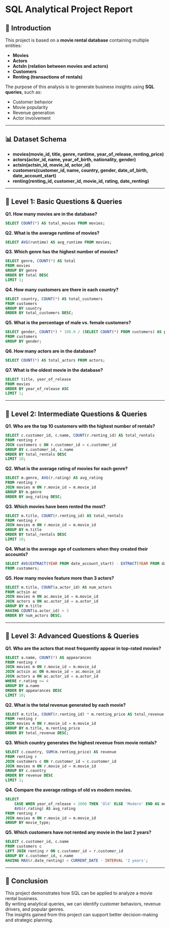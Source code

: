 # SQL Analytical Project Report

## 📌 Introduction
This project is based on a **movie rental database** containing multiple entities:  
- **Movies**  
- **Actors**  
- **ActsIn (relation between movies and actors)**  
- **Customers**  
- **Renting (transactions of rentals)**  

The purpose of this analysis is to generate business insights using **SQL queries**, such as:  
- Customer behavior  
- Movie popularity  
- Revenue generation  
- Actor involvement  

---

## 📊 Dataset Schema
- **movies(movie_id, title, genre, runtime, year_of_release, renting_price)**  
- **actors(actor_id, name, year_of_birth, nationality, gender)**  
- **actsin(actsin_id, movie_id, actor_id)**  
- **customers(customer_id, name, country, gender, date_of_birth, date_account_start)**  
- **renting(renting_id, customer_id, movie_id, rating, date_renting)**  

---

## 🔹 Level 1: Basic Questions & Queries

**Q1. How many movies are in the database?**  
```sql
SELECT COUNT(*) AS total_movies FROM movies;
```

**Q2. What is the average runtime of movies?**  
```sql
SELECT AVG(runtime) AS avg_runtime FROM movies;
```

**Q3. Which genre has the highest number of movies?**  
```sql
SELECT genre, COUNT(*) AS total
FROM movies
GROUP BY genre
ORDER BY total DESC
LIMIT 1;
```

**Q4. How many customers are there in each country?**  
```sql
SELECT country, COUNT(*) AS total_customers
FROM customers
GROUP BY country
ORDER BY total_customers DESC;
```

**Q5. What is the percentage of male vs. female customers?**  
```sql
SELECT gender, COUNT(*) * 100.0 / (SELECT COUNT(*) FROM customers) AS percentage
FROM customers
GROUP BY gender;
```

**Q6. How many actors are in the database?**  
```sql
SELECT COUNT(*) AS total_actors FROM actors;
```

**Q7. What is the oldest movie in the database?**  
```sql
SELECT title, year_of_release
FROM movies
ORDER BY year_of_release ASC
LIMIT 1;
```

---

## 🔹 Level 2: Intermediate Questions & Queries

**Q1. Who are the top 10 customers with the highest number of rentals?**  
```sql
SELECT c.customer_id, c.name, COUNT(r.renting_id) AS total_rentals
FROM renting r
JOIN customers c ON r.customer_id = c.customer_id
GROUP BY c.customer_id, c.name
ORDER BY total_rentals DESC
LIMIT 10;
```

**Q2. What is the average rating of movies for each genre?**  
```sql
SELECT m.genre, AVG(r.rating) AS avg_rating
FROM renting r
JOIN movies m ON r.movie_id = m.movie_id
GROUP BY m.genre
ORDER BY avg_rating DESC;
```

**Q3. Which movies have been rented the most?**  
```sql
SELECT m.title, COUNT(r.renting_id) AS total_rentals
FROM renting r
JOIN movies m ON r.movie_id = m.movie_id
GROUP BY m.title
ORDER BY total_rentals DESC
LIMIT 10;
```

**Q4. What is the average age of customers when they created their accounts?**  
```sql
SELECT AVG(EXTRACT(YEAR FROM date_account_start) - EXTRACT(YEAR FROM date_of_birth)) AS avg_start_age
FROM customers;
```

**Q5. How many movies feature more than 3 actors?**  
```sql
SELECT m.title, COUNT(a.actor_id) AS num_actors
FROM actsin ac
JOIN movies m ON ac.movie_id = m.movie_id
JOIN actors a ON ac.actor_id = a.actor_id
GROUP BY m.title
HAVING COUNT(a.actor_id) > 3
ORDER BY num_actors DESC;
```

---

## 🔹 Level 3: Advanced Questions & Queries

**Q1. Who are the actors that most frequently appear in top-rated movies?**  
```sql
SELECT a.name, COUNT(*) AS appearances
FROM renting r
JOIN movies m ON r.movie_id = m.movie_id
JOIN actsin ac ON m.movie_id = ac.movie_id
JOIN actors a ON ac.actor_id = a.actor_id
WHERE r.rating >= 4
GROUP BY a.name
ORDER BY appearances DESC
LIMIT 10;
```

**Q2. What is the total revenue generated by each movie?**  
```sql
SELECT m.title, COUNT(r.renting_id) * m.renting_price AS total_revenue
FROM renting r
JOIN movies m ON r.movie_id = m.movie_id
GROUP BY m.title, m.renting_price
ORDER BY total_revenue DESC;
```

**Q3. Which country generates the highest revenue from movie rentals?**  
```sql
SELECT c.country, SUM(m.renting_price) AS revenue
FROM renting r
JOIN customers c ON r.customer_id = c.customer_id
JOIN movies m ON r.movie_id = m.movie_id
GROUP BY c.country
ORDER BY revenue DESC
LIMIT 1;
```

**Q4. Compare the average ratings of old vs modern movies.**  
```sql
SELECT 
    CASE WHEN year_of_release < 2000 THEN 'Old' ELSE 'Modern' END AS movie_type,
    AVG(r.rating) AS avg_rating
FROM renting r
JOIN movies m ON r.movie_id = m.movie_id
GROUP BY movie_type;
```

**Q5. Which customers have not rented any movie in the last 2 years?**  
```sql
SELECT c.customer_id, c.name
FROM customers c
LEFT JOIN renting r ON c.customer_id = r.customer_id
GROUP BY c.customer_id, c.name
HAVING MAX(r.date_renting) < CURRENT_DATE - INTERVAL '2 years';
```

---

## 📌 Conclusion
This project demonstrates how SQL can be applied to analyze a movie rental business.  
By writing analytical queries, we can identify customer behaviors, revenue drivers, and popular genres.  
The insights gained from this project can support better decision-making and strategic planning.

